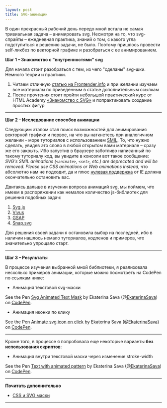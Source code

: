 ```yaml
---
layout: post
title: SVG-анимации
---
```


  В один прекрасный рабочий день передо мной встала не самая тривиальная задача – анимировать svg.
  Несмотря на то, что svg-спрайты – ежедневная практика, знаний о том, с какого угла подступиться к решению задачи, не было. Поэтому пришлось провести self-ликбез по векторной графике и разобраться с ее анимированием.
  



  __Шаг 1 – Знакомство с "внутренностями" svg__
  
  Для начала стоит разобраться с тем, из чего "сделаны" svg-шки. Немного теории и практики.
  
  1. Читаем отличную [статью на Frontender.info](http://frontender.info/using-svg/http://frontender.info/using-svg/) и при желании изучаем все материалы по приведенным в статье дополнительным ссылкам
  2. После прочтения стоит пройти небольшой практический курс от HTML Academy [«Знакомство с SVG»](https://htmlacademy.ru/courses/130) и попрактиковать создание простых фигур  

---
  
  __Шаг 2 – Исследование способов анимации__
  
  Следующим этапом стал поиск возможностей для анимирования векторной графики и первое, на что вы наткнетесь при аналогичном желании - море туториалов с использованием [SMIL](https://ru.wikipedia.org/wiki/SMIL). То, что нужно сделать, увидев это слово в любой открытом вами материале – сразу же его закрыть. 
  Ибо запустив в браузере заботливо написанный по такому туториалу код, вы увидите в консоли вот такое сообщение: _SVG's SMIL animations (`<animate>`, `<set>`, etc.) are deprecated and will be removed. Please use CSS animations or Web animations instead_, что абсолютно нам не подходит, 
  да и плюс [нулевая поддержка](http://caniuse.com/#feat=svg-smil) от IE должна окончательно остановить вас.
  
  Двигаясь дальше в изучении вопроса анимаций svg, мы поймем, что имеем в распоряжении как немалое количество js-библиотек для решения подобных задач:
  
  1. [Svg.js](http://svgjs.com/)
  2. [Vivus](https://maxwellito.github.io/vivus/https://maxwellito.github.io/vivus/)
  3. [GSAP](http://greensock.com/gsap)
  4. [Snap.svg](http://snapsvg.io/)
  
  Для решения своей задачи я остановила выбор на последней, ибо в наличии нашлось немало туториалов, кодпенов и примеров, что значительно упрощало старт.
   
---

  __Шаг 3 – Результаты__
  
  В процессе изучения выбранной мной библиотеки, я реализовала несколько примеров анимации, которые можно посмотреть на CodePen по ссылкам ниже:
   
  * Анимация текстовой svg-маски
  
  <p data-height="265" data-theme-id="light" data-slug-hash="EyaKVE" data-default-tab="result" data-user="EkaterinaSava" data-embed-version="2" class="codepen">See the Pen <a href="https://codepen.io/EkaterinaSava/pen/EyaKVE/">Svg Animated Text Mask</a> by Ekaterina Sava (<a href="http://codepen.io/EkaterinaSava">@EkaterinaSava</a>) on <a href="http://codepen.io">CodePen</a>.</p>
  <script async src="//assets.codepen.io/assets/embed/ei.js"></script>
  
  * Анимация иконки по клику
  
  <p data-height="265" data-theme-id="light" data-slug-hash="gMpgNG" data-default-tab="result" data-user="EkaterinaSava" data-embed-version="2" class="codepen">See the Pen <a href="http://codepen.io/EkaterinaSava/pen/gMpgNG/">Animate svg icon on click</a> by Ekaterina Sava (<a href="http://codepen.io/EkaterinaSava">@EkaterinaSava</a>) on <a href="http://codepen.io">CodePen</a>.</p>
  <script async src="//assets.codepen.io/assets/embed/ei.js"></script>

---  
  
  Кроме того, в процессе я попробовала еще некоторые варианты __без использования скриптов__:
  
  * Анимация внутри текстовой маски через изменение stroke-width
  
  <p data-height="265" data-theme-id="light" data-slug-hash="ZOYPxw" data-default-tab="result" data-user="EkaterinaSava" data-embed-version="2" class="codepen">See the Pen <a href="https://codepen.io/EkaterinaSava/pen/ZOYPxw/">Text with animated pattern</a> by Ekaterina Sava (<a href="http://codepen.io/EkaterinaSava">@EkaterinaSava</a>) on <a href="http://codepen.io">CodePen</a>.</p>
  
---

   __Почитать дополнительно__

   * [CSS и SVG маски](http://css.yoksel.ru/css-and-svg-masks/)

--- 